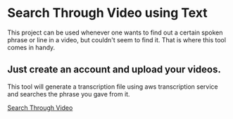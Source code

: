# Search Through Video using Text

This project can be used whenever one wants to find out a certain spoken phrase or line in a video, but couldn't seem to find it. That is where this tool comes in handy.

## Just create an account and upload your videos. 

This tool will generate a transcription file using aws transcription service and searches the phrase you gave from it.

[Search Through Video](https://search-through-video.vercel.app/)
